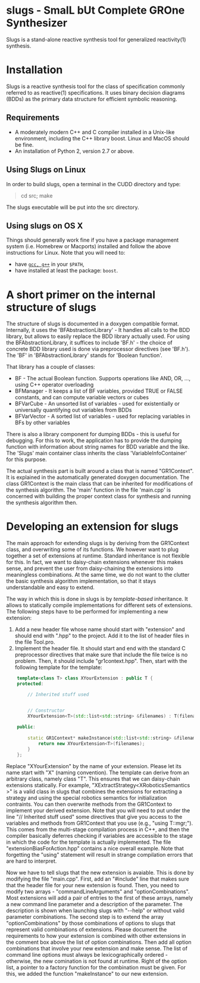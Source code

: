 slugs - SmalL bUt Complete GROne Synthesizer
============================================
Slugs is a stand-alone reactive synthesis tool for generalized reactivity(1) synthesis.


Installation
============
Slugs is a reactive synthesis tool for the class of specification commonly referred to as reactive(1) specifications. It uses binary decision diagrams (BDDs) as the primary data structure for efficient symbolic reasoning.

Requirements
------------
- A moderately modern C++ and C compiler installed in a Unix-like environment, including the C++ library boost. Linux and MacOS should be fine.
- An installation of Python 2, version 2.7 or above.

Using Slugs on Linux
-------------------
In order to build slugs, open a terminal in the CUDD directory and type:

> cd src; make

The slugs executable will be put into the src directory.

Using slugs on OS X
-------------------
Things should generally work fine if you have a package management system (i.e. Homebrew or Macports) installed and follow the above instructions for Linux.
Note that you will need to:

- have [`gcc, g++`](https://gcc.gnu.org/) in your `$PATH`,
- have installed at least the package: `boost`.

A short primer on the internal structure of slugs
=================================================

The structure of slugs is documented in a doxygen compatible format. Internally, it uses the 'BFAbstractionLibrary' - It handles all calls to the BDD library, but allows to easily replace the BDD library actually used. For using the BFAbstractionLibrary, it suffices to include 'BF.h' - the choice of concrete BDD library used is done via preprocessor directives (see 'BF.h'). The 'BF' in 'BFAbstractionLibrary' stands for 'Boolean function'.

That library has a couple of classes:

- BF - The actual Boolean function. Supports operations like AND, OR, ..., using C++ operator overloading
- BFManager - It keeps a list of BF variables, provided TRUE or FALSE constants, and can compute variable vectors or cubes
- BFVarCube - An unsorted list of variables - used for existentially or universally quantifying out variables from BDDs
- BFVarVector - A sorted list of variables - used for replacing variables in BFs by other variables

There is also a library component for dumping BDDs - this is useful for debugging. For this to work, the application has to provide the dumping function with information about string names for BDD variable and the like. The 'Slugs' main container class inherits the class 'VariableInfoContainer' for this purpose. 

The actual synthesis part is built around a class that is named "GR1Context". It is explained in the automatically generated doxygen documentation. The class GR1Context is the main class that can be inherited for modifications of the synthesis algorithm. The 'main' function in the file 'main.cpp' is concerned with building the proper context class for synthesis and running the synthesis algorithm then.


Developing an extension for slugs
=================================================
The main approach for extending slugs is by deriving from the GR1Context class, and overwriting some of its functions. We however want to plug together a set of extensions at runtime. Standard inheritance is not flexible for this. In fact, we want to daisy-chain extensions whenever this makes sense, and prevent the user from daisy-chaining the extensions into meaningless combinations. At the same time, we do not want to the clutter the basic synthesis algorithm implementation, so that it stays understandable and easy to extend.

The way in which this is done in slugs is by *template-based* inheritance. It allows to statically compile implementations for different sets of extensions. The following steps have to be performed for implementing a new extension:

1. Add a new header file whose name should start with "extension" and should end with ".hpp" to the project. Add it to the list of header files in the file Tool.pro.
2. Implement the header file. It should start and end with the standard C preprocessor directives that make sure that include the file twice is no problem. Then, it should include "gr1context.hpp". Then, start with the following template for the template:
```c++
    template<class T> class XYourExtension : public T {
    protected:

        // Inherited stuff used


        // Constructor
        XYourExtension<T>(std::list<std::string> &filenames) : T(filenames) {}
      
    public:
      
        static GR1Context* makeInstance(std::list<std::string> &filenames) {
            return new XYourExtension<T>(filenames);
        }
    };
```
Replace "XYourExtension" by the name of your extension. Please let its name start with "X" (naming convention). The template can derive from an arbitrary class, namely class "T". This ensures that we can daisy-chain extensions statically. For example, "XExtractStrategy<XRoboticsSemantics<GR1Context> >" is a valid class in slugs that combines the extensions for extracting a strategy and using the special robotics semantics for initialization contraints. You can then overwrite methods from the GR1Context to implement your derived extension. Note that you will need to put under the line "// Inherited stuff used" some directives that give you access to the variables and methods from GR1Context that you use (e.g., "using T::mgr;"). This comes from the multi-stage compilation process in C++, and then the compiler basically deferres checking if variables are accessible to the stage in which the code for the template is actually implemented. The file "extensionBiasForAction.hpp" contains a nice overall example. Note that forgetting the "using" statement will result in strange compilation errors that are hard to interpret.

Now we have to tell slugs that the new extension is avaiable. This is done by modifying the file "main.cpp". First, add an "#include" line that makes sure that the header file for your new extension is found. Then, you need to modify two arrays - "commandLineArguments" and "optionCombinations". Most extensions will add a pair of entries to the first of these arrays, namely a new command line parameter and a description of the parameter. The description is shown when launching slugs with "--help" or without valid parameter combinations. The second step is to extend the array "optionCombinations" by those combinations of options to slugs that represent valid combinations of extensions. Please document the requirements to how your extension is combined with other extensions in the comment box above the list of option combinations. Then add all option combinations that involve your new extension and make sense. The list of command line options must always be lexicographically ordered - otherwise, the new comination is not found at runtime. Right of the option list, a pointer to a factory function for the combination must be given. For this, we added the function "makeInstance" to our new extension.

